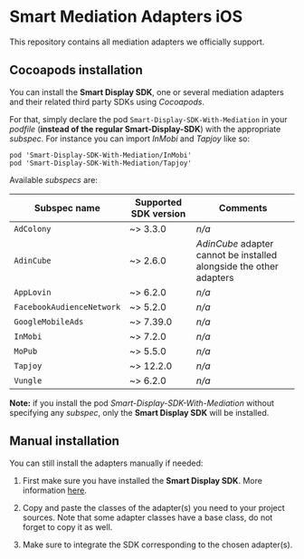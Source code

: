 # Smart Mediation Adapters iOS

This repository contains all mediation adapters we officially support.

## Cocoapods installation

You can install the __Smart Display SDK__, one or several mediation adapters and their related third party SDKs using _Cocoapods_.

For that, simply declare the pod ```Smart-Display-SDK-With-Mediation``` in your _podfile_ (__instead of the regular Smart-Display-SDK__) with the appropriate _subspec_. For instance you can import _InMobi_ and _Tapjoy_ like so:

```
pod 'Smart-Display-SDK-With-Mediation/InMobi'
pod 'Smart-Display-SDK-With-Mediation/Tapjoy'
```

Available _subspecs_ are:

| Subspec name | Supported SDK version | Comments |
| ------------ | --------------------- | -------- |
| ```AdColony``` | ~> 3.3.0 | _n/a_ |
| ```AdinCube``` | ~> 2.6.0 | _AdinCube_ adapter cannot be installed alongside the other adapters |
| ```AppLovin``` | ~> 6.2.0 | _n/a_ |
| ```FacebookAudienceNetwork``` | ~> 5.2.0 | _n/a_ |
| ```GoogleMobileAds``` | ~> 7.39.0 | _n/a_ |
| ```InMobi``` | ~> 7.2.0 | _n/a_ |
| ```MoPub``` | ~> 5.5.0 | _n/a_ |
| ```Tapjoy``` | ~> 12.2.0 | _n/a_ |
| ```Vungle``` | ~> 6.2.0 | _n/a_ |

__Note:__ if you install the pod _Smart-Display-SDK-With-Mediation_ without specifying any _subspec_, only the __Smart Display SDK__ will be installed.

## Manual installation

You can still install the adapters manually if needed:

1. First make sure you have installed the __Smart Display SDK__. More information [here](http://documentation.smartadserver.com/DisplaySDK/ios/gettingstarted.html).

2. Copy and paste the classes of the adapter(s) you need to your project sources. Note that some adapter classes have a base class, do not forget to copy it as well.

3. Make sure to integrate the SDK corresponding to the chosen adapter(s).
